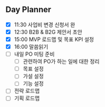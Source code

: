 ## Day Planner
- [x] 11:30 사업비 변경 신청서 완
- [x] 12:30 B2B & B2G 제안서 초안
- [x] 15:00 MVP 로드맵 및 목표 KPI 설정
- [x] 16:00 말씀읽기
- [ ] 내일 PO 미팅 준비
	- [ ] 관련하여 PO가 하는 일에 대한 정리
	- [ ] 목표 설정
	- [ ] 가설 설정
	- [ ] 기능 설정
- [ ] 전략 로드맵
- [ ] 기획 로드맵